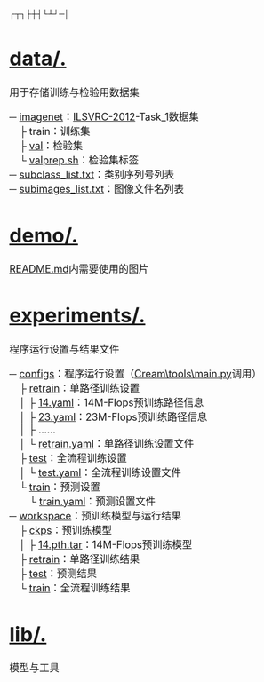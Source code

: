 ┌┬┐├┼┤└┴┘─│
<font size = "4">
# [data/.](Cream\data)

用于存储训练与检验用数据集

─ [imagenet](Cream\data\imagenet)：[ILSVRC-2012](https://image-net.org/challenges/LSVRC/2012/index.php)-Task_1数据集<br>
&emsp;├ train：训练集<br>
&emsp;├ [val](Cream\data\imagenet\val)：检验集<br>
&emsp;└ [valprep.sh](Cream\data\imagenet\valprep.sh)：检验集标签<br>
─ [subclass_list.txt](Cream\data\subclass_list.txt)：类别序列号列表<br>
─ [subimages_list.txt](Cream\data\subimages_list.txt)：图像文件名列表<br>

# [demo/.](Cream\demo)

[README.md](Cream/README.md)内需要使用的图片

# [experiments/.](Cream\experiments)

程序运行设置与结果文件

─ [configs](Cream\experiments\configs)：程序运行设置（[Cream\tools\main.py](Cream\tools\main.py)调用）<br>
&emsp;├ [retrain](Cream\experiments\configs\retrain)：单路径训练设置<br>
&emsp;│&nbsp;├ [14.yaml](Cream\experiments\configs\retrain\14.yaml)：14M-Flops预训练路径信息<br>
&emsp;│&nbsp;├ [23.yaml](Cream\experiments\configs\retrain\23.yaml)：23M-Flops预训练路径信息<br>
&emsp;│&nbsp;├ ……<br>
&emsp;│&nbsp;└ [retrain.yaml](Cream\experiments\configs\retrain\retrain.yaml)：单路径训练设置文件<br>
&emsp;├ [test](Cream\experiments\configs\test)：全流程训练设置<br>
&emsp;│&nbsp;└ [test.yaml](Cream\experiments\configs\test\test.yaml)：全流程训练设置文件<br>
&emsp;└ [train](Cream\experiments\configs\train)：预测设置<br>
&emsp;&emsp;└ [train.yaml](Cream/experiments/configs/train/train.yaml)：预测设置文件<br>
─ [workspace](Cream\experiments\workspace)：预训练模型与运行结果<br>
&emsp;├ [ckps](Cream\experiments\workspace\ckps)：预训练模型<br>
&emsp;│&nbsp;├ [14.pth.tar](Cream\experiments\workspace\ckps\14.pth.tar)：14M-Flops预训练模型<br>
&emsp;├ [retrain](Cream\experiments\workspace\retrain)：单路径训练结果<br>
&emsp;├ [test](Cream\experiments\workspace\test)：预测结果<br>
&emsp;└ [train](Cream\experiments\workspace\train)：全流程训练结果<br>

# [lib/.](Cream\lib)

模型与工具

